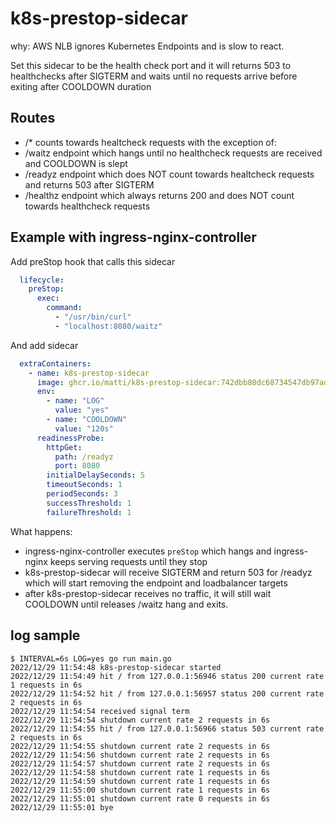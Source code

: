# k8s-prestop-sidecar

why: AWS NLB ignores Kubernetes Endpoints and is slow to react.

Set this sidecar to be the health check port and it will returns 503 to healthchecks after SIGTERM and waits until no requests arrive before exiting after COOLDOWN duration

## Routes

- /* counts towards healtcheck requests with the exception of:
- /waitz endpoint which hangs until no healthcheck requests are received and COOLDOWN is slept
- /readyz endpoint which does NOT count towards healtcheck requests and returns 503 after SIGTERM
- /healthz endpoint which always returns 200 and does NOT count towards healthcheck requests

## Example with ingress-nginx-controller

Add preStop hook that calls this sidecar

```yaml
  lifecycle:
    preStop:
      exec:
        command:
          - "/usr/bin/curl"
          - "localhost:8080/waitz"
```

And add sidecar

```yaml
  extraContainers:
    - name: k8s-prestop-sidecar
      image: ghcr.io/matti/k8s-prestop-sidecar:742dbb80dc68734547db97ad318df705f52bc7bd
      env:
        - name: "LOG"
          value: "yes"
        - name: "COOLDOWN"
          value: "120s"
      readinessProbe:
        httpGet:
          path: /readyz
          port: 8080
        initialDelaySeconds: 5
        timeoutSeconds: 1
        periodSeconds: 3
        successThreshold: 1
        failureThreshold: 1
```

What happens:

- ingress-nginx-controller executes `preStop` which hangs and ingress-nginx keeps serving requests until they stop
- k8s-prestop-sidecar will receive SIGTERM and return 503 for /readyz which will start removing the endpoint and loadbalancer targets
- after k8s-prestop-sidecar receives no traffic, it will still wait COOLDOWN until releases /waitz hang and exits.

## log sample

```console
$ INTERVAL=6s LOG=yes go run main.go
2022/12/29 11:54:48 k8s-prestop-sidecar started
2022/12/29 11:54:49 hit / from 127.0.0.1:56946 status 200 current rate 1 requests in 6s
2022/12/29 11:54:52 hit / from 127.0.0.1:56957 status 200 current rate 2 requests in 6s
2022/12/29 11:54:54 received signal term
2022/12/29 11:54:54 shutdown current rate 2 requests in 6s
2022/12/29 11:54:55 hit / from 127.0.0.1:56966 status 503 current rate 2 requests in 6s
2022/12/29 11:54:55 shutdown current rate 2 requests in 6s
2022/12/29 11:54:56 shutdown current rate 2 requests in 6s
2022/12/29 11:54:57 shutdown current rate 2 requests in 6s
2022/12/29 11:54:58 shutdown current rate 1 requests in 6s
2022/12/29 11:54:59 shutdown current rate 1 requests in 6s
2022/12/29 11:55:00 shutdown current rate 1 requests in 6s
2022/12/29 11:55:01 shutdown current rate 0 requests in 6s
2022/12/29 11:55:01 bye
```
